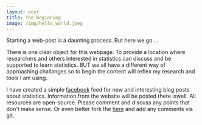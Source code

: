 ```yaml
---
layout: post
title: The beginning
image: /img/hello_world.jpeg
---
```


Starting a web-post is a daunting process. But here we go ...

There is one clear object for this webpage. To provide a location where researchers and others interested in statistics can discuss and be supported to learn statistics. BUT we all have a different way of approaching challanges so to begin the content will reflex my research and tools I am using.

I have created a simple [facebook]("https://www.facebook.com/StatisticsNetwork/") feed for new and interesting blog posts about statistics. Information from the website will be posted there iswell. All resources are open-source. Please comment and discuss any points that don't make sense. Or even better fork the [here]("https://github.com/davan690") and add any comments via git.
